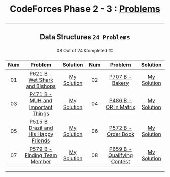 # <p align="center">CodeForces Phase 2 - 3 : [Problems](https://github.com/cs-MohamedAyman/Problem-Solving-Training/tree/master/level-2/codeforces/phase-2-3)</p>
***

<!--
✅ *Problem * - [Problem Link]() - [My Solution]()
🏗️
|PA|[]()|[My Solution]()|PB|[]()|[My Solution]()|
-->

## <p align="center"> Data Structures `24 Problems` </p>
<p align="center"> 08 Out of 24 Completed 🏗️</p>

|**Num**|**Problem**|**Solution**|**Num**|**Problem**|**Solution**|
|:----:|:----:|:----:|:----:|:----:|:----:|
|01|[P621 B - Wet Shark and Bishops](https://codeforces.com/problemset/problem/621/B)|[My Solution](https://github.com/GeorgeBeshay/ProblemSolving/blob/main/CF_Phase_2_3/Data%20Structure/P621B_WetSharkAndBishops.cpp)|02|[P707 B - Bakery](https://codeforces.com/problemset/problem/707/B)|[My Solution](https://github.com/GeorgeBeshay/ProblemSolving/blob/main/CF_Phase_2_3/Data%20Structure/P707B_Bakery.cpp)|
|03|[P471 B - MUH and Important Things](https://codeforces.com/problemset/problem/471/B)|[My Solution](https://github.com/GeorgeBeshay/ProblemSolving/blob/main/CF_Phase_2_3/Data%20Structure/P471B_MUHAndImportantThings.cpp)|04|[P486 B - OR in Matrix](https://codeforces.com/problemset/problem/486/B)|[My Solution](https://github.com/GeorgeBeshay/ProblemSolving/blob/main/CF_Phase_2_3/Data%20Structure/P486B_ORinMatrix.cpp)|
|05|[P515 B - Drazil and His Happy Friends](https://codeforces.com/problemset/problem/515/B)|[My Solution](https://github.com/GeorgeBeshay/ProblemSolving/blob/main/CF_Phase_2_3/Data%20Structure/P515B_DrazilAndHisHappyFriends.cpp)|06|[P572 B - Order Book](https://codeforces.com/problemset/problem/572/B)|[My Solution](https://github.com/GeorgeBeshay/ProblemSolving/blob/main/CF_Phase_2_3/Data%20Structure/P572B_OrderBook.cpp)|
|07|[P579 B - Finding Team Member](https://codeforces.com/problemset/problem/579/B)|[My Solution](https://github.com/GeorgeBeshay/ProblemSolving/blob/main/CF_Phase_2_3/Data%20Structure/P579B_FindingTeamMember.cpp)|08|[P659 B - Qualifying Contest](https://codeforces.com/problemset/problem/659/B)|[My Solution](https://github.com/GeorgeBeshay/ProblemSolving/blob/main/CF_Phase_2_3/Data%20Structure/P659B_QualifyingContest.cpp)|
***
